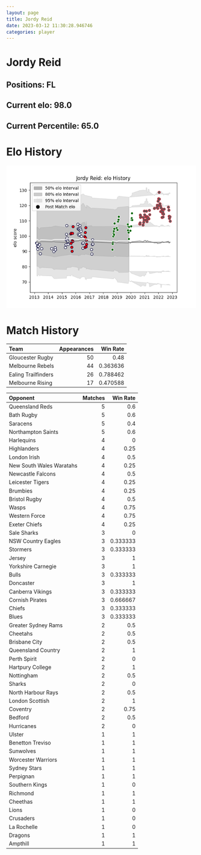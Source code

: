 ```yaml
---  
layout: page  
title: Jordy Reid  
date: 2023-03-12 11:30:28.946746  
categories: player  
---
```

# Jordy Reid

## Positions: FL

## Current elo: 98.0

## Current Percentile: 65.0

# Elo History


![elo history](history_JordyReid.png)
# Match History


| Team                |   Appearances |   Win Rate |
|:--------------------|--------------:|-----------:|
| Gloucester Rugby    |            50 |   0.48     |
| Melbourne Rebels    |            44 |   0.363636 |
| Ealing Trailfinders |            26 |   0.788462 |
| Melbourne Rising    |            17 |   0.470588 |

| Opponent                 |   Matches |   Win Rate |
|:-------------------------|----------:|-----------:|
| Queensland Reds          |         5 |   0.6      |
| Bath Rugby               |         5 |   0.6      |
| Saracens                 |         5 |   0.4      |
| Northampton Saints       |         5 |   0.6      |
| Harlequins               |         4 |   0        |
| Highlanders              |         4 |   0.25     |
| London Irish             |         4 |   0.5      |
| New South Wales Waratahs |         4 |   0.25     |
| Newcastle Falcons        |         4 |   0.5      |
| Leicester Tigers         |         4 |   0.25     |
| Brumbies                 |         4 |   0.25     |
| Bristol Rugby            |         4 |   0.5      |
| Wasps                    |         4 |   0.75     |
| Western Force            |         4 |   0.75     |
| Exeter Chiefs            |         4 |   0.25     |
| Sale Sharks              |         3 |   0        |
| NSW Country Eagles       |         3 |   0.333333 |
| Stormers                 |         3 |   0.333333 |
| Jersey                   |         3 |   1        |
| Yorkshire Carnegie       |         3 |   1        |
| Bulls                    |         3 |   0.333333 |
| Doncaster                |         3 |   1        |
| Canberra Vikings         |         3 |   0.333333 |
| Cornish Pirates          |         3 |   0.666667 |
| Chiefs                   |         3 |   0.333333 |
| Blues                    |         3 |   0.333333 |
| Greater Sydney Rams      |         2 |   0.5      |
| Cheetahs                 |         2 |   0.5      |
| Brisbane City            |         2 |   0.5      |
| Queensland Country       |         2 |   1        |
| Perth Spirit             |         2 |   0        |
| Hartpury College         |         2 |   1        |
| Nottingham               |         2 |   0.5      |
| Sharks                   |         2 |   0        |
| North Harbour Rays       |         2 |   0.5      |
| London Scottish          |         2 |   1        |
| Coventry                 |         2 |   0.75     |
| Bedford                  |         2 |   0.5      |
| Hurricanes               |         2 |   0        |
| Ulster                   |         1 |   1        |
| Benetton Treviso         |         1 |   1        |
| Sunwolves                |         1 |   1        |
| Worcester Warriors       |         1 |   1        |
| Sydney Stars             |         1 |   1        |
| Perpignan                |         1 |   1        |
| Southern Kings           |         1 |   0        |
| Richmond                 |         1 |   1        |
| Cheethas                 |         1 |   1        |
| Lions                    |         1 |   0        |
| Crusaders                |         1 |   0        |
| La Rochelle              |         1 |   0        |
| Dragons                  |         1 |   1        |
| Ampthill                 |         1 |   1        |